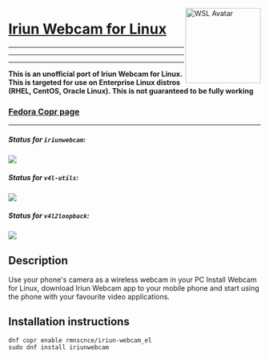 <img src="https://lh3.googleusercontent.com/W8IRyfkwEqHpcTy2N-f2nBRDHCXETcBxT9I-Gw1GAqhrfyB7tYj9F98X82e3Dfywcg=s180-rw" width="150" title="WSL Avatar" align="right" /><h1><a href="https://iriun.gitlab.io">Iriun Webcam for Linux</a></h1>
<hr>
<hr>
<hr>

**This is an unofficial port of Iriun Webcam for Linux. This is targeted for use on Enterprise Linux distros (RHEL, CentOS, Oracle Linux). This is not guaranteed to be fully working**

### [Fedora Copr page](https://copr.fedorainfracloud.org/coprs/rmnscnce/iriun-webcam_el/)

---

##### Status for `iriunwebcam`:
<a href="https://copr.fedorainfracloud.org/coprs/rmnscnce/iriun-webcam_el/package/iriunwebcam/"><img src="https://copr.fedorainfracloud.org/coprs/rmnscnce/iriun-webcam_el/package/iriunwebcam/status_image/last_build.png"></a>
##### Status for `v4l-utils`:
<a href="https://copr.fedorainfracloud.org/coprs/rmnscnce/iriun-webcam_el/package/iriunwebcam/"><img src="https://copr.fedorainfracloud.org/coprs/rmnscnce/iriun-webcam_el/package/v4l-utils/status_image/last_build.png"></a>
##### Status for `v4l2loopback`:
<a href="https://copr.fedorainfracloud.org/coprs/rmnscnce/iriun-webcam_el/package/iriunwebcam/"><img src="https://copr.fedorainfracloud.org/coprs/rmnscnce/iriun-webcam_el/package/v4l2loopback/status_image/last_build.png"></a>

## Description
Use your phone's camera as a wireless webcam in your PC Install Webcam for Linux, download Iriun Webcam app to your mobile phone and start using the phone with your favourite video applications.

## Installation instructions
~~~
dnf copr enable rmnscnce/iriun-webcam_el
sudo dnf install iriunwebcam
~~~
